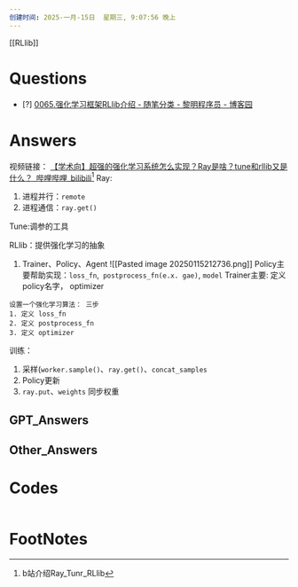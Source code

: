 ```yaml
---
创建时间: 2025-一月-15日  星期三, 9:07:56 晚上
---
```

[[RLlib]]

# Questions

- [?] 
[0065.强化学习框架RLlib介绍 - 随笔分类 - 黎明程序员 - 博客园](https://www.cnblogs.com/itmorn/category/1857609.html)

# Answers

视频链接： [【学术向】超强的强化学习系统怎么实现？Ray是啥？tune和rllib又是什么？\_哔哩哔哩\_bilibili](https://www.bilibili.com/video/BV1VE411w73P/?spm_id_from=333.337.search-card.all.click&vd_source=6c33cf6826337aad387874b66413aa72)[^1]
Ray:
1. 进程并行：`remote`
2. 进程通信：`ray.get()` 

Tune:调参的工具

RLlib：提供强化学习的抽象
1. Trainer、Policy、Agent
   ![[Pasted image 20250115212736.png]]
   Policy主要帮助实现：`loss_fn`,` postprocess_fn(e.x. gae)`, `model`
   Trainer主要: 定义policy名字， optimizer

```ad-summary
设置一个强化学习算法： 三步
1. 定义 loss_fn
2. 定义 postprocess_fn
3. 定义 optimizer
```

训练：
1. 采样(`worker.sample()`、`ray.get()`、`concat_samples` 
2. Policy更新
3. `ray.put`、`weights` 同步权重







## GPT_Answers


## Other_Answers


# Codes

```python

```


# FootNotes

[^1]: b站介绍Ray_Tunr_RLlib